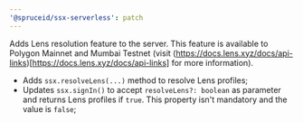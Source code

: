 ```yaml
---
'@spruceid/ssx-serverless': patch
---
```


Adds Lens resolution feature to the server. This feature is available to Polygon Mainnet and Mumbai Testnet (visit (https://docs.lens.xyz/docs/api-links)[https://docs.lens.xyz/docs/api-links] for more information). 

- Adds `ssx.resolveLens(...)` method to resolve Lens profiles;
- Updates `ssx.signIn()` to accept `resolveLens?: boolean` as parameter and returns Lens profiles if `true`. This property isn't mandatory and the value is `false`;